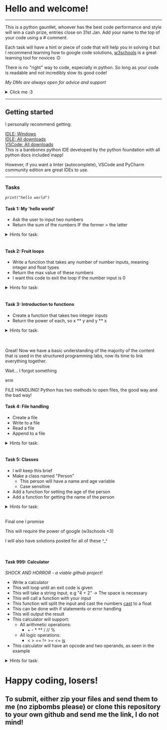 <h1> Hello and welcome! </h1>

---

This is a python gauntlet, whoever has the best code performance and style will win a cash prize, entries close on 31st Jan.
Add your name to the top of your code using a # comment.

Each task will have a hint or piece of code that will help you in solving it but I recommend learning how to google code solutions, [w3schools](https://www.w3schools.com/python/) is a great learning tool for novices :D

There is no "right" way to code, especially in python. So long as your code is readable and not incredibly slow its good code!

_My DMs are always open for advice and support_

<details>
<summary>
Click me :3
</summary>
    
> `:D` appears as a smiley!
</details>

---

<h2> Getting started </h2>
I personally recommend getting:<br>

[IDLE: Windows](https://www.python.org/ftp/python/3.12.1/python-3.12.1-amd64.exe)<br>
[IDLE: All downloads](https://www.python.org/downloads/release/python-3121/)<br>
[VSCode: All downloads](https://code.visualstudio.com/download)<br>
This is a barebones python IDE developed by the python foundation with all python docs included inapp!

However, if you want a linter (autocomplete), VSCode and PyCharm community edition are great IDEs to use.

---
<h3> Tasks </h3>

_`print("hello world")`_

<h4> Task 1: My 'hello world'</h4>

- Ask the user to input two numbers
- Return the sum of the numbers IF the former > the latter

<details>
<summary>
Hints for task:
</summary>

> Use int(input()) and print()
</details>

<br />

<h4> Task 2: Fruit loops</h4>

- Write a function that takes any number of number inputs, meaning integer and float types
- Return the max value of these numbers
- I want this code to exit the loop if the number input is 0

<details>
<summary>
Hints for task:
</summary>

> Use a while loop, a for loop and a list! p.s max() is your friend.

```py
list = []
inp = float(input())
while inp != -1:
for value in range(start, end, jump):
```
</details>

<br />

<h4> Task 3: Introduction to functions</h4>

- Create a function that takes two integer inputs
- Return the power of each, so x ** y and y ** x

<details>
<summary>
Hints for task:
</summary>

```py
def func(input_parameters):
    # Code
    return
```
</details>

<br />
<br />

Great! Now we have a basic understanding of the majority of the content that is used in the structured programming labs, now its time to link everything together.

Wait...
I forgot something

erm

FILE HANDLING!
Python has two methods to open files, the good way and the bad way!
<br />

<h4> Task 4: File handling</h4>

- Create a file
- Write to a file
- Read a file
- Append to a file

<details>
<summary>
Hints for task:
</summary>

```py
a = file.open("text.txt", "r")
b = a.read()
a.close()
# Bad and stinky
with open("text.txt", "r") as file:
    # for line in file
    # b = a.read()
# good and will close the file for you outside of the loop!
```
</details>

<br />

<h4> Task 5: Classes</h4>

- I will keep this brief
- Make a class named "Person"
    - This person will have a name and age variable
    - Case sensitive
- Add a function for setting the age of the person
- Add a function for getting the name of the person
<details>
<summary>
Hints for task:
</summary>

Good luck `:P`
</details>

<br />

Final one I promise

This will require the power of google (w3schools <3)

I will also have solutions posted for all of these \^_\^

<br />

<h4> Task 999: Calculator</h4>

_SHOCK AND HORROR - a viable github project!_

- Write a calculator
- This will loop until an exit code is given
- This will take a string input, e.g "4 + 2" -> The space is necessary
- This will call a function with your input
- This function will split the input and cast the numbers [cast](https://www.w3schools.com/python/python_casting.asp) to a float
- This can be done with if statements or error handling
- This will output the result
- This calculator will support:
    - All arithmetic operations:
        - \+ \- * ** / // %
    - All logic operations:
        - < > == != >= <= [is]()
- This calculator will have an opcode and two operands, as seen in the example



<details>
<summary>
Hints for task:
</summary>
Have fun, plan it out, w3 has what you need (my DMs are always open, too)
</details>

# Happy coding, losers!

<h2>To submit, either zip your files and send them to me (no zipbombs please) or clone this repository to your own github and send me the link, I do not mind!</h2>
